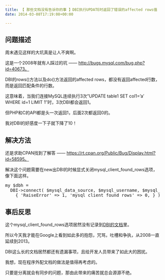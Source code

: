 ```yaml
---
title: 【 那些文档没有告诉你的事 】DBI执行UPDATE时返回了错误的affected rows值
date: 2014-03-08T17:19:08+00:00

---
```

## 问题描述

周末遇见这样的大坑真是让人不爽啊。
  
这是一个2008年就有人踩过的坑 —— http://bugs.mysql.com/bug.php?id=40673。
  
DBI的rows()方法以及do()方法返回的affected rows，都没有返回affected行数，而是返回匹配条件的行数。

这意味着，当我们连接MySQL连续执行3次&#8221;UPDATE table1 SET col1=&#8217;a&#8217; WHERE id=1 LIMIT 1&#8243;时，3次DBI都会返回1。
  
但PHP和C的API都是头一次返回1，后面2次都返回0的。

我对DBI的好感度一下子就下降了10！

## 解决方法

还是求助CPAN找到了解答 —— https://rt.cpan.org/Public/Bug/Display.html?id=58595。
  
解决这个问题需要在new出DBI的时候显式关闭mysql\_client\_found_rows选项，像下面这样。

<pre class="brush: perl">my $dbh =
  DBI->connect( $mysql_data_source, $mysql_username, $mysql_passwd,
    { 'RaiseError' => 1, 'mysql_client_found_rows' => 0, } );
</pre>

## 事后反思

这个mysql\_client\_found_rows选项居然没有记录到[DBI的文档](https://metacpan.org/pod/DBI "DBI")里。
  
所以今天我才能在Google上看到如此多的抱怨，咒骂，吐槽和争执，从2008一直延续到2013。
  
DBI这么长的文档居然都还有遗漏事项，且给开发人员带来了如此大的困扰。

我想，现在程序外配文档的做法是值得再考虑的。
  
只要是分离就会有同步的问题，那由此带来的痛苦就总会源源不绝。
